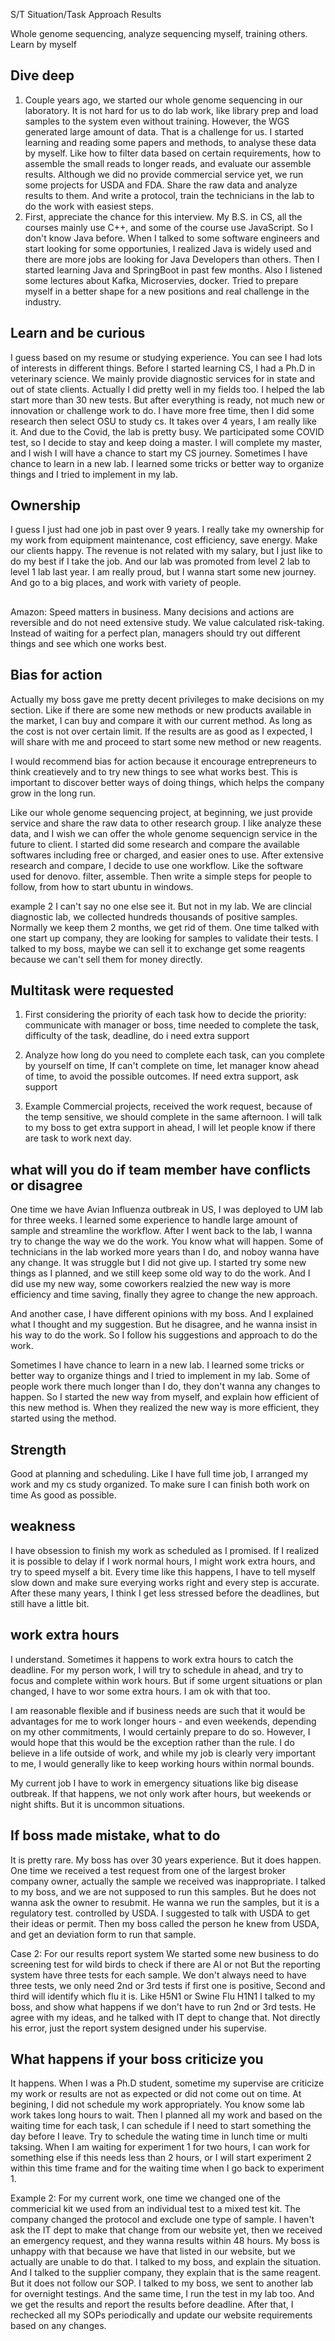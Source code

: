 S/T Situation/Task
Approach 
Results 

Whole genome sequencing, analyze sequencing myself, 
training others. Learn by myself 

## Dive deep
1. Couple years ago, we started our whole genome sequencing in our laboratory. It is not hard for us to do lab work,
like library prep and load samples to the system even without training. However, the WGS generated large amount of data. 
That is a challenge for us. I started learning and reading some papers and methods, to analyse these data by myself. 
Like how to filter data based on certain requirements, how to assemble the small reads to longer reads, and evaluate 
our assemble results. Although we did no provide commercial service yet, we run some projects for USDA and FDA. 
Share the raw data and analyze results to them. And write a protocol, train the technicians in the lab to do the work with easiest 
steps. 
2. First, appreciate the chance for this interview. My B.S. in CS, all the courses mainly use C++, and some of the course use JavaScript. 
So I don't know Java before. When I talked to some software engineers and start looking for some opportunies, I realized Java is widely used 
and there are more jobs are looking for Java Developers than others. Then I started learning Java and SpringBoot in past few months. 
Also I listened some lectures about Kafka, Microservies, docker. Tried to prepare myself in a better shape for a new positions and real challenge in the industry.

## Learn and be curious 
I guess based on my resume or studying experience. You can see I had lots of interests in different things. 
Before I started learning CS, I had a Ph.D in veterinary science. We mainly provide diagnostic services for in state and out of state clients. 
Actually I did pretty well in my fields too. I helped the lab start more than 30 new tests. But after everything is ready, not much new or innovation 
or challenge work to do. I have more free time, then I did some research then select OSU to study cs. It takes over 4 years, I am really like it. 
And due to the Covid, the lab is pretty busy. We participated some COVID test, so I decide to stay and keep doing a master. 
I will complete my master, and I wish I will have a chance to start my CS journey. 
Sometimes I have chance to learn in a new lab. I learned some tricks or better way to organize things and I tried to implement in my lab.


## Ownership 
I guess I just had one job in past over 9 years. I really take my ownership for my work from equipment maintenance, cost efficiency, save energy.
Make our clients happy. The revenue is not related with my salary, but I just like to do my best if I take the job. 
And our lab was promoted from level 2 lab to level 1 lab last year. I am really proud, but I wanna start some new journey. And go to a big places,
and work with variety of people. 

## 
Amazon: Speed matters in business. Many decisions and actions are reversible and do not need extensive study. We value calculated risk-taking. 
Instead of waiting for a perfect plan, managers should try out different things and see which one works best. 

## Bias for action 
Actually my boss gave me pretty decent privileges to make decisions on my section. Like if there are some new methods or new products available in the market,
I can buy and compare it with our current method. As long as the cost is not over certain limit. If the results are as good as I expected, I will share with me 
and proceed to start some new method or new reagents. 

I would recommend bias for action because it encourage entrepreneurs to think creatievely and to try new things to see what works best. This is important to 
discover better ways of doing things, which helps the company grow in the long run. 

Like our whole genome sequencing project, at beginning, we just provide service and share the raw data to other research group. 
I like analyze these data, and I wish we can offer the whole genome sequencign service in the future to client. 
I started did some research and compare the available softwares including free or charged, and easier ones to use. 
After extensive research and compare, I decide to use one workflow. Like the software used for denovo. filter, assemble. 
Then write a simple steps for people to follow, from how to start ubuntu in windows. 

example 2 
I can't say no one else see it. 
But not in my lab. We are clincial diagnostic lab, we collected hundreds thousands of positive samples. Normally we keep them 2 months, we get rid of them. 
One time talked with one start up company, they are looking for samples to validate their tests. I talked to my boss, maybe we can sell it to exchange get some reagents 
because we can't sell them for money directly. 

## Multitask were requested 
1. First considering the priority of each task 
how to decide the priority: communicate with manager or boss, time needed to complete the task, 
difficulty of the task, deadline, do i need extra support 

2. Analyze how long do you need to complete each task, can you complete by yourself on time,
If can't complete on time, let manager know ahead of time, to avoid the possible outcomes. If need extra support, ask support
   
3. Example 
Commercial projects, received the work request, because of the temp sensitive, we should complete in the same afternoon.
I will talk to my boss to get extra support in ahead, I will let people know if there are task to work next day. 
   
## what will you do if team member have conflicts or disagree 
One time we have Avian Influenza outbreak in US, I was deployed to UM lab for three weeks. 
I learned some experience to handle large amount of sample and streamline the workflow.
After I went back to the lab, I wanna try to change the way we do the work. 
You know what will happen. Some of technicians in the lab worked more years than I do, and noboy 
wanna have any change. It was struggle but I did not give up. 
I started try some new things as I planned, and we still keep some old way to do the work.
And I did use my new way, some coworkers realzied the new way is more efficiency and time saving,
finally they agree to change the new approach. 

And another case, I have different opinions with my boss. And I explained what I thought and my suggestion.
But he disagree, and he wanna insist in his way to do the work. So I follow 
his suggestions and approach to do the work. 

Sometimes I have chance to learn in a new lab. I learned some tricks or better way to organize things and I tried to implement in my lab.
Some of people work there much longer than I do, they don't wanna any changes to happen. So I started the new way from myself,
and explain how efficient of this new method is. When they realized the new way is more efficient, they started using the method. 

## Strength
Good at planning and scheduling. Like I have full time job, I arranged my work and my cs study organized. To make sure I can finish both work on time As good as possible.

## weakness 
I have obsession to finish my work as scheduled as I promised. If I realized it is possible to delay if I work normal hours, I might 
work extra hours, and try to speed myself a bit. Every time like this happens, I have to tell myself slow down and make sure everying
works right and every step is accurate. After these many years, I think I get less stressed before the deadlines, but still have a little bit. 


## work extra hours 
I understand. Sometimes it happens to work extra hours to catch the deadline. 
For my person work, I will try to schedule in ahead, and try to focus
 and complete within work hours. But if some urgent situations or plan changed, 
I have to wor some extra hours. I am ok with that too. 

I am reasonable flexible and if business needs are such that it would be advantages for me to work
longer hours - and even weekends, depending on my other commitments, I would certainly prepare to do so.
However, I would hope that this would be the exception rather than the rule. I do believe in a life outside 
of work, and while my job is clearly very important to me, I would generally like to keep 
working hours within normal bounds. 

My current job I have to work in emergency situations like big disease outbreak. 
If that happens, we not only work after hours, but weekends  or night shifts. 
But it is uncommon situations. 

## If boss made mistake, what to do 
It is pretty rare. My boss has over 30 years experience. But it does happen. 
One time we received a test request from one of the largest broker company owner, 
actually the sample we received was inappropriate. I talked to my boss, and we are not supposed
to run this samples. But he does not wanna ask the owner to resubmit. 
He wanna we run the samples, but it is a regulatory test. controlled by USDA.
I suggested to talk with USDA to get their ideas or permit. 
Then my boss called the person he knew from USDA, and get an deviation form to run that sample.

Case 2: 
For our results report system
We started some new business to do screening test for wild birds to check if there are AI or not
But the reporting system have three tests for each sample. 
We don't always need to have three tests, we only need 2nd or 3rd tests if 
first one is positive, Second and third will identify which flu it is. Like H5N1 or Swine Flu H1N1 
I talked to my boss, and show what happens if we don't have to run 2nd or 3rd tests. 
He agree with my ideas, and he talked with IT dept to change that.
Not directly his error, just the report system designed under his supervise. 

## What happens if your boss criticize you
It happens. When I was a Ph.D student, sometime my supervise are criticize my work 
or results are not as expected or did not come out on time. 
At begining, I did not schedule my work appropriately. You know some lab
work takes long hours to wait. Then I planned all my work and based on the waiting 
time for each task, I can schedule if I need to start something the day before I leave. 
Try to schedule the wating time in lunch time or multi taksing. 
When I am waiting for experiment 1 for two hours, I can work for something else if this 
needs less than 2 hours, or I will start experiment 2 within this time frame and 
for the waiting time when I go back to experiment 1. 

Example 2: 
For my current work, one time we changed one of the commericial kit we used from an individual 
test to a mixed test kit. The company changed the protocol and exclude one type of sample.
I haven't ask the IT dept to make that change from our website yet, 
then we received an emergency request, and they wanna results within 48 hours. 
My boss is unhappy with that because we have that listed in our website, but we actually are unable to do that.
I talked to my boss, and explain the situation. And I talked to the supplier company, 
they explain that is the same reagent. But it does not follow our SOP.
I talked to my boss, we sent to another lab for overnight testings. 
And the same time, I run the test in my lab too. And we get the results and report 
the results before deadline. 
After that, I rechecked all my SOPs periodically and update our website requirements 
based on any changes. 

